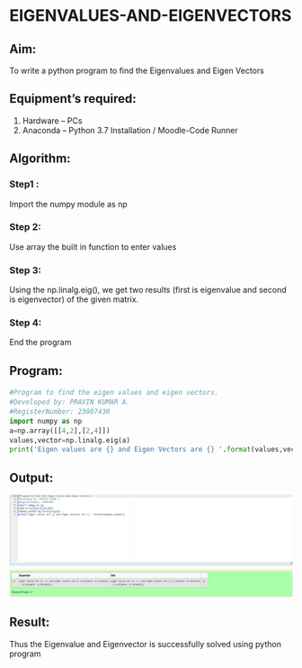 # EIGENVALUES-AND-EIGENVECTORS
## Aim:
To write a python program to find the Eigenvalues and Eigen Vectors
## Equipment’s required:
1. 	Hardware – PCs
2. 	Anaconda – Python 3.7 Installation / Moodle-Code Runner
## Algorithm:
### Step1 : 
Import the numpy module as np
### Step 2: 
Use array the built in function to enter values
### Step 3:
 Using the np.linalg.eig(),  we get two results (first is eigenvalue and second is eigenvector) of the given matrix.
### Step 4:
End the program 
## Program:
```python
#Program to find the eigen values and eigen vectors.
#Developed by: PRAVIN KUMAR A.
#RegisterNumber: 23007430
import numpy as np
a=np.array([[4,2],[2,4]])
values,vector=np.linalg.eig(a)
print('Eigen values are {} and Eigen Vectors are {} '.format(values,vector))
```
## Output:
![output](eigen%20vector.png)
## Result:
Thus the Eigenvalue and Eigenvector is successfully solved using python program

